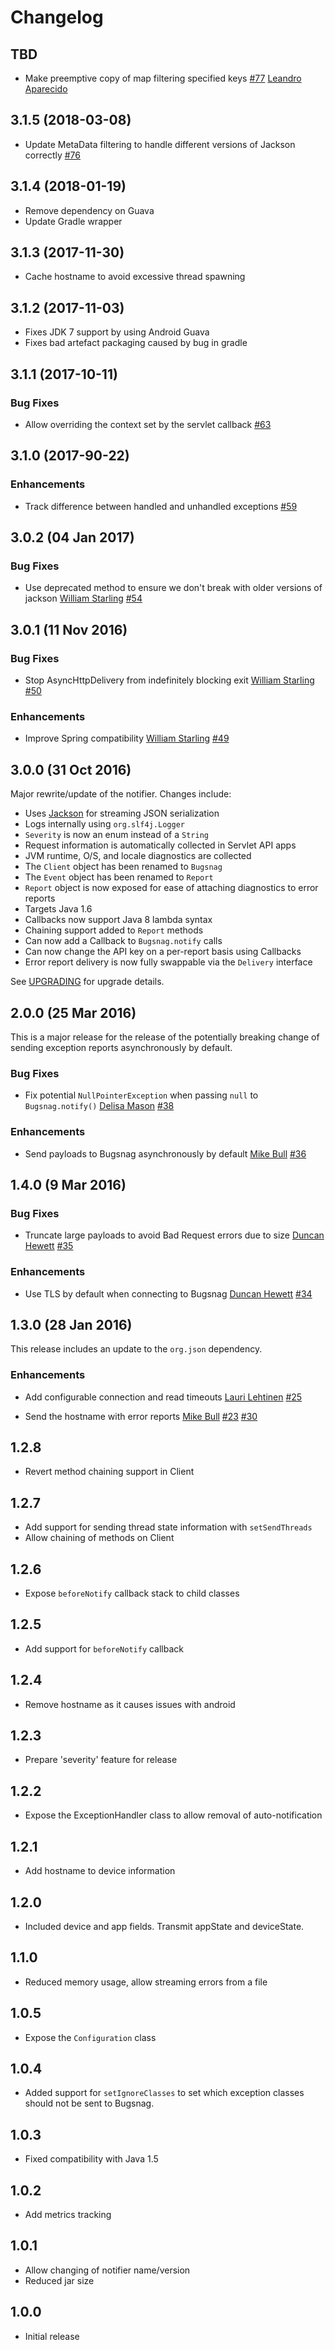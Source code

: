# Changelog

## TBD

* Make preemptive copy of map filtering specified keys
  [#77](https://github.com/bugsnag/bugsnag-java/pull/77)
  [Leandro Aparecido](https://github.com/lehphyro)

## 3.1.5 (2018-03-08)

* Update MetaData filtering to handle different versions of Jackson correctly 
[#76](https://github.com/bugsnag/bugsnag-java/pull/76)

## 3.1.4 (2018-01-19)

* Remove dependency on Guava
* Update Gradle wrapper

## 3.1.3 (2017-11-30)

* Cache hostname to avoid excessive thread spawning

## 3.1.2 (2017-11-03)

* Fixes JDK 7 support by using Android Guava
* Fixes bad artefact packaging caused by bug in gradle

## 3.1.1 (2017-10-11)

### Bug Fixes

* Allow overriding the context set by the servlet callback
  [#63](https://github.com/bugsnag/bugsnag-java/pull/63)

## 3.1.0 (2017-90-22)

### Enhancements

* Track difference between handled and unhandled exceptions
  [#59](https://github.com/bugsnag/bugsnag-java/pull/59)

## 3.0.2 (04 Jan 2017)

### Bug Fixes

* Use deprecated method to ensure we don't break with older versions of jackson
  [William Starling](https://github.com/foygl)
  [#54](https://github.com/bugsnag/bugsnag-java/pull/54)

## 3.0.1 (11 Nov 2016)

### Bug Fixes

* Stop AsyncHttpDelivery from indefinitely blocking exit
  [William Starling](https://github.com/foygl)
  [#50](https://github.com/bugsnag/bugsnag-java/pull/50)

### Enhancements

* Improve Spring compatibility
  [William Starling](https://github.com/foygl)
  [#49](https://github.com/bugsnag/bugsnag-java/pull/49)

## 3.0.0 (31 Oct 2016)

Major rewrite/update of the notifier. Changes include:

* Uses [Jackson](https://github.com/FasterXML/jackson-databind) for streaming JSON serialization
* Logs internally using `org.slf4j.Logger`
* `Severity` is now an enum instead of a `String`
* Request information is automatically collected in Servlet API apps
* JVM runtime, O/S, and locale diagnostics are collected
* The `Client` object has been renamed to `Bugsnag`
* The `Event` object has been renamed to `Report`
* `Report` object is now exposed for ease of attaching diagnostics to error reports
* Targets Java 1.6
* Callbacks now support Java 8 lambda syntax 
* Chaining support added to `Report` methods
* Can now add a Callback to `Bugsnag.notify` calls
* Can now change the API key on a per-report basis using Callbacks
* Error report delivery is now fully swappable via the `Delivery` interface

See [UPGRADING](UPGRADING.md) for upgrade details.

## 2.0.0 (25 Mar 2016)

This is a major release for the release of the potentially breaking change of
sending exception reports asynchronously by default.

### Bug Fixes

* Fix potential `NullPointerException` when passing `null` to `Bugsnag.notify()`
  [Delisa Mason](https://github.com/kattrali)
  [#38](https://github.com/bugsnag/bugsnag-java/pull/38)

### Enhancements

* Send payloads to Bugsnag asynchronously by default
  [Mike Bull](https://github.com/bullmo)
  [#36](https://github.com/bugsnag/bugsnag-java/pull/36)

## 1.4.0 (9 Mar 2016)

### Bug Fixes

* Truncate large payloads to avoid Bad Request errors due to size
  [Duncan Hewett](https://github.com/duncanhewett)
  [#35](https://github.com/bugsnag/bugsnag-java/pull/35)

### Enhancements

* Use TLS by default when connecting to Bugsnag
  [Duncan Hewett](https://github.com/duncanhewett)
  [#34](https://github.com/bugsnag/bugsnag-java/pull/34)

## 1.3.0 (28 Jan 2016)

This release includes an update to the `org.json` dependency.

### Enhancements

* Add configurable connection and read timeouts
  [Lauri Lehtinen](https://github.com/llehtinen)
  [#25](https://github.com/bugsnag/bugsnag-java/pull/25)

* Send the hostname with error reports
  [Mike Bull](https://github.com/bullmo)
  [#23](https://github.com/bugsnag/bugsnag-java/issues/23)
  [#30](https://github.com/bugsnag/bugsnag-java/pull/30)

1.2.8
-----
-   Revert method chaining support in Client

1.2.7
-----
-   Add support for sending thread state information with `setSendThreads`
-   Allow chaining of methods on Client

1.2.6
-----
-   Expose `beforeNotify` callback stack to child classes

1.2.5
-----
-   Add support for `beforeNotify` callback

1.2.4
-----
-   Remove hostname as it causes issues with android

1.2.3
-----
-   Prepare 'severity' feature for release

1.2.2
-----
-   Expose the ExceptionHandler class to allow removal of auto-notification

1.2.1
-----
-   Add hostname to device information

1.2.0
-----
-   Included device and app fields. Transmit appState and deviceState.

1.1.0
-----
-   Reduced memory usage, allow streaming errors from a file

1.0.5
-----
-   Expose the `Configuration` class

1.0.4
-----
-   Added support for `setIgnoreClasses` to set which exception classes
    should not be sent to Bugsnag.

1.0.3
-----
-   Fixed compatibility with Java 1.5

1.0.2
-----
-   Add metrics tracking

1.0.1
-----
-   Allow changing of notifier name/version
-   Reduced jar size

1.0.0
-----
-   Initial release
